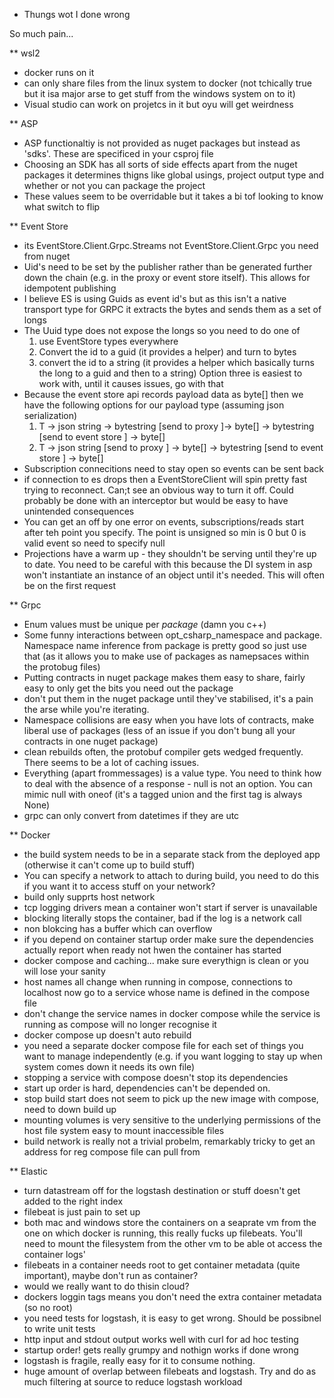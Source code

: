 * Thungs wot I done wrong

So much pain...

** wsl2
- docker runs on it
- can only share files from the linux system to docker  (not tchically true but it isa major arse to get stuff from the windows system on to it)
- Visual studio can work on projetcs in it but oyu will get weirdness

** ASP
- ASP functionaltiy is not provided as nuget packages but instead as 'sdks'. These are specificed in your csproj file
- Choosing an SDK has all sorts of side effects apart from the nuget packages it determines thigns like global usings, project output type and whether or not you can package the project
- These values seem to be overridable but it takes a bi tof looking to know what switch to flip


** Event Store
- its EventStore.Client.Grpc.Streams not EventStore.Client.Grpc you need from nuget
- Uid's need to be set by the publisher rather than be generated further down the chain (e.g. in the proxy or event store itself). This allows for idempotent publishing
- I believe ES is using Guids as event id's but as this isn't a native transport type for GRPC it extracts the bytes and sends them as a set of longs
- The Uuid type does not expose the longs so you need to do one of
	1. use EventStore types everywhere
	2. Convert the id to a guid (it provides a helper) and turn to bytes
	3. convert the id to a string (it provides a helper which basically turns the long to a guid and then to a string)
  Option three is easiest to work with, until it causes issues, go with that
- Because the event store api records payload data as byte[] then we have the following options for our payload type (assuming json serialization)
	1. T -> json string -> bytestring [send to proxy ]-> byte[] -> bytestring [send to event store ] -> byte[]
	2. T -> json string [send to proxy ] -> byte[] -> bytestring [send to event store ] -> byte[]
- Subscription connecitions need to stay open so events can be sent back 
- if connection to es drops then a EventStoreClient will spin pretty fast trying to reconnect. Can;t see an obvious way to turn it off. Could probably be done with an interceptor but would be easy to have unintended consequences
- You can get an off by one error on events, subscriptions/reads start after teh point you specify. The point is unsigned so min is 0 but 0 is valid event so need to specify null
- Projections have a warm up - they shouldn't be serving until they're up to date. You need to be careful with this because the DI system in asp won't instantiate an instance of an object until it's needed. This will often be on the first request

** Grpc
- Enum values must be unique per *package* (damn you c++)
- Some funny interactions between opt_csharp_namespace and package. Namespace name inference from package is pretty good so just use that (as it allows you to make use of packages as namepsaces within the protobug files)
- Putting contracts in nuget package makes them easy to share, fairly easy to only get the bits you need out the package
- don't put them in the nuget package until they've stabilised, it's a pain the arse while you're iterating.
- Namespace collisions are easy when you have lots of contracts, make liberal use of packages (less of an issue if you don't bung all your contracts in one nuget package)
- clean rebuilds often, the protobuf compiler gets wedged frequently. There seems to be a lot of caching issues.
- Everything (apart frommessages) is a value type. You need to think how to deal with the absence of a response - null is not an option. You can mimic null with oneof (it's a tagged union and the first tag is always None)
- grpc can only convert from datetimes if they are utc

** Docker
- the build system needs to be in a separate stack from the deployed app (otherwise it can't come up to build stuff)
- You can specify a network to attach to during build, you need to do this if you want it to access stuff on your network? 
- build only supprts host network
- tcp logging drivers mean a container won't start if server is unavailable
- blocking literally stops the container, bad if the log is a network call
- non blokcing has a buffer which can overflow
- if you depend on container startup order make sure the dependencies actually report when ready not hwen the container has started
- docker compose and caching... make sure everythign is clean or you  will lose your sanity
- host names all change when running in compose, connections to localhost now go to a service whose name is defined in the compose file
- don't change the service names in docker compose while the service is running as compose will no longer recognise it
- docker compose up doesn't auto rebuild
- you need a separate docker compose file for each set of things you want to manage independently (e.g. if you want logging to stay up when system comes down it needs its own file)
- stopping a service with compose doesn't stop its dependencies
- start up order is hard, dependencies can't be depended on. 
- stop build start does not seem to pick up the new image with compose, need to down build up
- mounting volumes is very sensitive to the underlying permissions of the host file system easy to mount inaccessible files
- build network is really not a trivial probelm, remarkably tricky to get an address for reg compose file can pull from

** Elastic
- turn datastream off for the logstash destination or stuff doesn't get added to the right index
- filebeat is just pain to set up
- both mac and windows store the containers on a seaprate vm from the one on which docker is running, this really fucks up filebeats. You'll need to mount the filesystem from the other vm to be able ot access the container logs'
- filebeats in a container needs root to get container metadata (quite important), maybe don't run as container?
- would we really want to do thisin cloud?
- dockers loggin tags means you don't need the extra container metadata (so no root)
- you need tests for logstash, it is easy to get wrong. Should be possibnel to write unit tests
- http input and stdout output works well with curl for ad hoc testing
- startup order! gets really grumpy and nothign works if done wrong
- logstash is fragile, really easy for it to consume nothing.
- huge amount of overlap between filebeats and logstash. Try and do as much filtering at source to reduce logstash workload
